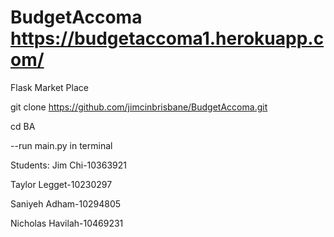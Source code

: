 # BudgetAccoma   https://budgetaccoma1.herokuapp.com/

Flask Market Place 

  
   
git clone https://github.com/jimcinbrisbane/BudgetAccoma.git
 
cd BA
 
 --run main.py in terminal

Students: Jim Chi-10363921

Taylor Legget-10230297 

Saniyeh Adham-10294805 

Nicholas Havilah-10469231

